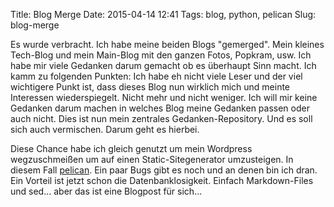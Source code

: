 Title: Blog Merge
Date: 2015-04-14 12:41
Tags: blog, python, pelican
Slug: blog-merge


Es wurde verbracht. Ich habe meine beiden Blogs "gemerged". Mein kleines Tech-Blog und mein Main-Blog mit den ganzen Fotos, Popkram, usw. Ich habe mir viele Gedanken darum gemacht ob es überhaupt Sinn macht. Ich kamm zu folgenden Punkten: Ich habe eh nicht viele Leser und der viel wichtigere Punkt ist, dass dieses Blog nun wirklich mich und meinte Interessen wiederspiegelt. Nicht mehr und nicht weniger. Ich will mir keine Gedanken darum machen in welches Blog meine Gedanken passen oder auch nicht. Dies ist nun mein zentrales Gedanken-Repository. Und es soll sich auch vermischen. Darum geht es hierbei.

Diese Chance habe ich gleich genutzt um mein Wordpress wegzuschmeißen um auf einen Static-Sitegenerator umzusteigen. In diesem Fall [pelican](http://getpelican.com/). Ein paar Bugs gibt es noch und an denen bin ich dran. Ein Vorteil ist jetzt schon die Datenbanklosigkeit. Einfach Markdown-Files und sed... aber das ist eine Blogpost für sich...
